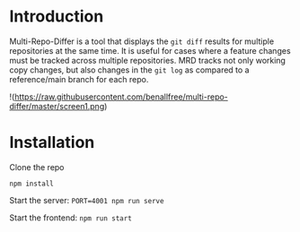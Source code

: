 # Introduction

Multi-Repo-Differ is a tool that displays the `git diff` results for multiple repositories at the same time. It is useful for cases where a feature changes must be tracked across multiple repositories. MRD tracks not only working copy changes, but also changes in the `git log` as compared to a reference/main branch for each repo.

!(https://raw.githubusercontent.com/benallfree/multi-repo-differ/master/screen1.png)


# Installation

Clone the repo

`npm install`

Start the server: `PORT=4001 npm run serve`

Start the frontend: `npm run start`